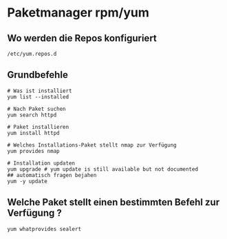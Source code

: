 # Paketmanager rpm/yum 

## Wo werden die Repos konfiguriert 

```
/etc/yum.repos.d

```

## Grundbefehle 

```
# Was ist installiert
yum list --installed

# Nach Paket suchen 
yum search httpd 

# Paket installieren 
yum install httpd 

# Welches Installations-Paket stellt nmap zur Verfügung 
yum provides nmap 

# Installation updaten 
yum upgrade # yum update is still available but not documented 
## automatisch fragen bejahen 
yum -y update 

```

## Welche Paket stellt einen bestimmten Befehl zur Verfügung ? 

```
yum whatprovides sealert 
```
